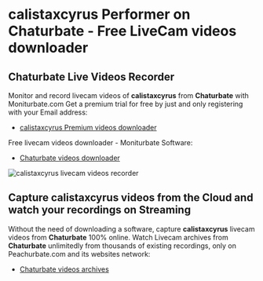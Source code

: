 # calistaxcyrus Performer on Chaturbate - Free LiveCam videos downloader

## Chaturbate Live Videos Recorder

Monitor and record livecam videos of **calistaxcyrus** from **Chaturbate** with Moniturbate.com
Get a premium trial for free by just and only registering with your Email address:
* [calistaxcyrus Premium videos downloader](https://moniturbate.com/request-demo-licence-key.html)

Free livecam videos downloader - Moniturbate Software:
* [Chaturbate videos downloader](https://moniturbate.com/moniturbate-download-software.html)

![calistaxcyrus livecam videos recorder](https://peachurnet.com/templates/moniturbate-software.png)


## Capture calistaxcyrus videos from the Cloud and watch your recordings on Streaming

Without the need of downloading a software, capture **calistaxcyrus** livecam videos from **Chaturbate** 100% online.
Watch Livecam archives from **Chaturbate** unlimitedly from thousands of existing recordings, only on Peachurbate.com and its websites network:
* [Chaturbate videos archives](https://peachurnet.com/)